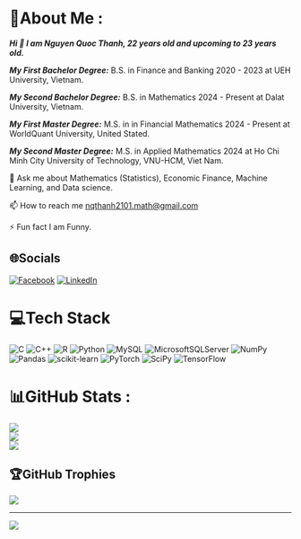 # 💫About Me :
***Hi 👋 I am Nguyen Quoc Thanh, 22 years old and upcoming to 23 years old.***

***My First Bachelor Degree:*** B.S. in Finance and Banking 2020 - 2023 at UEH University, Vietnam.

***My Second Bachelor Degree:*** B.S. in Mathematics 2024 - Present at Dalat University, Vietnam.

***My First Master Degree:*** M.S. in in Financial Mathematics 2024 - Present at WorldQuant University, United Stated.

***My Second Master Degree:*** M.S. in Applied Mathematics 2024 at Ho Chi Minh City University of Technology, VNU-HCM, Viet Nam.

💬 Ask me about Mathematics (Statistics), Economic Finance, Machine Learning, and Data science.

📫 How to reach me nqthanh2101.math@gmail.com

⚡ Fun fact I am Funny.

## 🌐Socials
[![Facebook](https://img.shields.io/badge/Facebook-%231877F2.svg?logo=Facebook&logoColor=white)](https://facebook.com/https://www.facebook.com/profile.php?id=100073242802391) [![LinkedIn](https://img.shields.io/badge/LinkedIn-%230077B5.svg?logo=linkedin&logoColor=white)](https://linkedin.com/in/www.linkedin.com/in/nqthanh2101) 

# 💻Tech Stack
![C](https://img.shields.io/badge/c-%2300599C.svg?style=for-the-badge&logo=c&logoColor=white) ![C++](https://img.shields.io/badge/c++-%2300599C.svg?style=for-the-badge&logo=c%2B%2B&logoColor=white) ![R](https://img.shields.io/badge/r-%23276DC3.svg?style=for-the-badge&logo=r&logoColor=white) ![Python](https://img.shields.io/badge/python-3670A0?style=for-the-badge&logo=python&logoColor=ffdd54) ![MySQL](https://img.shields.io/badge/mysql-%2300f.svg?style=for-the-badge&logo=mysql&logoColor=white) ![MicrosoftSQLServer](https://img.shields.io/badge/Microsoft%20SQL%20Sever-CC2927?style=for-the-badge&logo=microsoft%20sql%20server&logoColor=white) ![NumPy](https://img.shields.io/badge/numpy-%23013243.svg?style=for-the-badge&logo=numpy&logoColor=white) ![Pandas](https://img.shields.io/badge/pandas-%23150458.svg?style=for-the-badge&logo=pandas&logoColor=white) ![scikit-learn](https://img.shields.io/badge/scikit--learn-%23F7931E.svg?style=for-the-badge&logo=scikit-learn&logoColor=white) ![PyTorch](https://img.shields.io/badge/PyTorch-%23EE4C2C.svg?style=for-the-badge&logo=PyTorch&logoColor=white) ![SciPy](https://img.shields.io/badge/SciPy-%230C55A5.svg?style=for-the-badge&logo=scipy&logoColor=%white) ![TensorFlow](https://img.shields.io/badge/TensorFlow-%23FF6F00.svg?style=for-the-badge&logo=TensorFlow&logoColor=white)
# 📊GitHub Stats :
![](https://github-readme-stats.vercel.app/api?username=nqthanh2101math&theme=dark&hide_border=false&include_all_commits=false&count_private=false)<br/>
![](https://github-readme-streak-stats.herokuapp.com/?user=nqthanh2101math&theme=dark&hide_border=false)<br/>
![](https://github-readme-stats.vercel.app/api/top-langs/?username=nqthanh2101math&theme=dark&hide_border=false&include_all_commits=false&count_private=false&layout=compact)

## 🏆GitHub Trophies
![](https://github-trophies.vercel.app/?username=nqthanh2101math&theme=onedark&no-frame=false&no-bg=false&margin-w=4)

---
[![](https://visitcount.itsvg.in/api?id=nqthanh2101math&icon=0&color=0)](https://visitcount.itsvg.in)
